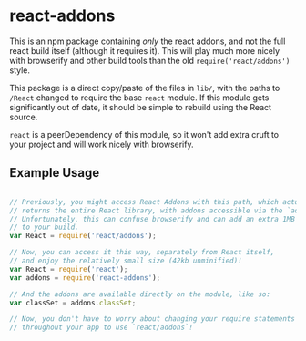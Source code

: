 # react-addons

This is an npm package containing *only* the react addons, and not the full react build
itself (although it requires it). This will play much more nicely with browserify
and other build tools than the old `require('react/addons')` style.

This package is a direct copy/paste of the files in `lib/`, with the paths to `/React` changed
to require the base `react` module. If this module gets significantly out of date, it should
be simple to rebuild using the React source.

`react` is a peerDependency of this module, so it won't add extra cruft to your project
and will work nicely with browserify.

## Example Usage

```js

// Previously, you might access React Addons with this path, which actually
// returns the entire React library, with addons accessible via the `addons` property.
// Unfortunately, this can confuse browserify and can add an extra 1MB (unminified)
// to your build.
var React = require('react/addons');

// Now, you can access it this way, separately from React itself, 
// and enjoy the relatively small size (42kb unminified)!
var React = require('react');
var addons = require('react-addons');

// And the addons are available directly on the module, like so:
var classSet = addons.classSet;

// Now, you don't have to worry about changing your require statements
// throughout your app to use `react/addons`!
```
